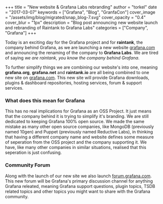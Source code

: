 +++
title = "New website & Grafana Labs rebranding"
author = "torkel"
date = "2017-03-07"
keywords = ["Grafana", "Blog", "GranfaCon"]
cover_image = "/assets/img/blog/migrated/snap_blog-7.svg"
cover_opacity = "0.4"
cover_blur = "1px"
description = "Blog post announcing new website launch and rebranding of Raintank to Grafana Labs"
categories = ["Company", "Grafana"]
+++

Today is an exciting day for the Grafana project and for **raintank**, the company behind Grafana,
as we are launching a new website [grafana.com](https//grafana.com) and announcing the renaming of the
company to **Grafana Labs**. We are tired of saying *we are raintank, you know the company behind Grafana*.

To further simplify things we are combining our website's into one, meaning **grafana.org**, **grafana.net** and **raintank.io** are
all being combined to one new site on [grafana.com](https://grafana.com). This new site will provide Grafana downloads,
plugins & dashboard repositories, hosting services, forum & support services.

### What does this mean for Grafana

This has no real implications for Grafana as an OSS Project. It just means that the company behind it
is trying to simplify it's branding. We are still dedicated to keeping Grafana 100% open source.
We made the same mistake as many other open source companies, like MongoDB (previously named 10gen) and
Puppet (previously named Reductive Labs), in thinking that having a different company name and website defines some
measure of seperation from the OSS project and the company supporting it. We have, like many other companies in similar
situations, realised that this seperation is just confusing.

### Community Forum

Along with the launch of our new site we also launch [forum.grafana.com](http://forum.grafana.com). This new
forum will be Grafana's primary discussion channel for anything Grafana releated, meaning Grafana
support questions, plugin topics, TSDB related topics and other topics you might want to share
with the Grafana community.
